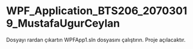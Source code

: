 # WPF_Application_BTS206_20703019_MustafaUgurCeylan
Dosyayı rardan çıkartın
WPFApp1.sln dosyasını çalıştırın.
Proje açılacaktır.
